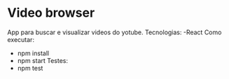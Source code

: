 # Video browser
App para buscar e visualizar videos do yotube.
Tecnologias:
-React
Como executar:
- npm install
- npm start
Testes:
- npm test
